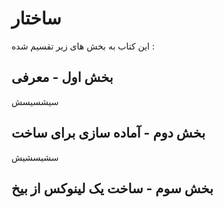 # ساختار

این کتاب به بخش های زیر تقسیم شده :

## بخش اول - معرفی

سیشسیسش

## بخش دوم - آماده سازی برای ساخت

سشیسشیش

## بخش سوم - ساخت یک لینوکس از بیخ







